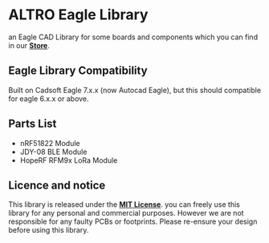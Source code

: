 # ALTRO Eagle Library

an Eagle CAD Library for some boards and components which you can find in our [**Store**](https://www.tokopedia.com/altrosurabaya).

## Eagle Library Compatibility
Built on Cadsoft Eagle 7.x.x (now Autocad Eagle), but this should compatible for eagle 6.x.x or above.

## Parts List

* nRF51822 Module
* JDY-08 BLE Module
* HopeRF RFM9x LoRa Module

## Licence and notice
This library is released under the [**MIT License**](https://opensource.org/licenses/MIT). you can freely use this library for any personal and commercial purposes. However we are not responsible for any faulty PCBs or footprints. Please re-ensure your design before using this library.
